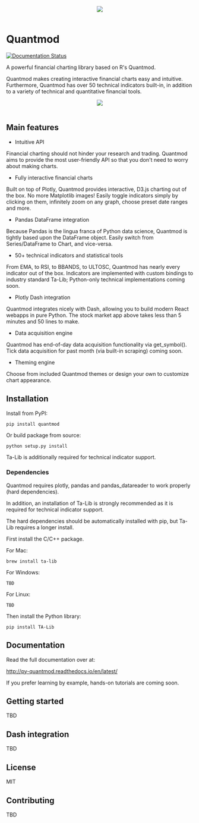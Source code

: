 <div align="center">
  <img src="https://raw.githubusercontent.com/jackwluo/py-quantmod/master/assets/banner.png"><br><br>
</div>

# Quantmod

[![Documentation Status](https://readthedocs.org/projects/py-quantmod/badge/?version=latest)](http://py-quantmod.readthedocs.io/en/latest/?badge=latest)

A powerful financial charting library based on R's Quantmod.

Quantmod makes creating interactive financial charts easy and intuitive. Furthermore, Quantmod has over 50 technical indicators built-in, in addition to a variety of technical and quantitative financial tools.

<div align="center">
  <img src="https://raw.githubusercontent.com/jackwluo/py-quantmod/master/assets/demo.gif"><br><br>
</div>

## Main features

- Intuitive API

Financial charting should not hinder your research and trading.
Quantmod aims to provide the most user-friendly API so that you don't need to worry about making charts.

- Fully interactive financial charts

Built on top of Plotly, Quantmod provides interactive, D3.js charting out of the box. No more Matplotlib images!
Easily toggle indicators simply by clicking on them, infinitely zoom on any graph, choose preset date ranges and more.

- Pandas DataFrame integration

Because Pandas is the lingua franca of Python data science, Quantmod is tightly based upon the DataFrame object.
Easily switch from Series/DataFrame to Chart, and vice-versa.

- 50+ technical indicators and statistical tools

From EMA, to RSI, to BBANDS, to ULTOSC, Quantmod has nearly every indicator out of the box.
Indicators are implemented with custom bindings to industry standard Ta-Lib; Python-only technical implementations coming soon.

- Plotly Dash integration

Quantmod integrates nicely with Dash, allowing you to build modern React webapps in pure Python.
The stock market app above takes less than 5 minutes and 50 lines to make.

- Data acquisition engine

Quantmod has end-of-day data acquisition functionality via get_symbol().
Tick data acquisition for past month (via built-in scraping) coming soon.

- Theming engine

Choose from included Quantmod themes or design your own to customize chart appearance.

## Installation

Install from PyPI:

    pip install quantmod

Or build package from source:

    python setup.py install

Ta-Lib is additionally required for technical indicator support.

### Dependencies

Quantmod requires plotly, pandas and pandas_datareader to work properly (hard dependencies).

In addition, an installation of Ta-Lib is strongly recommended as it is required for technical indicator support.

The hard dependencies should be automatically installed with pip, but Ta-Lib requires a longer install.

First install the C/C++ package.

For Mac:

    brew install ta-lib

For Windows:

    TBD

For Linux:

    TBD

Then install the Python library:

    pip install TA-Lib

## Documentation

Read the full documentation over at:

http://py-quantmod.readthedocs.io/en/latest/

If you prefer learning by example, hands-on tutorials are coming soon.

## Getting started

TBD

## Dash integration

TBD

## License

MIT

## Contributing

TBD
